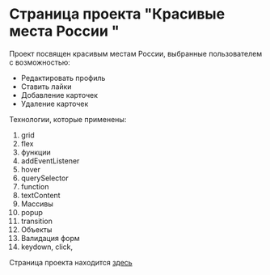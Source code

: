 # Страница проекта "Красивые места России "
Проект посвящен красивым местам России, выбранные пользователем с возможностью:
* Редактировать профиль
* Ставить лайки
* Добавление карточек
* Удаление карточек

Технологии, которые применены:
1. grid
2. flex
3. функции
4. addEventListener
5. hover
6. querySelector
7. function
8. textContent
9. Массивы
10. popup
11. transition
12. Объекты
13. Валидация форм
14. keydown, click, 

Страница проекта находится [здесь](https://aminoha.github.io/mesto/)
